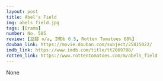 ```yaml
---
layout: post 
title: Abel's Field
img: abels_field.jpg
tags: [Drama]
number: No. 585
review: [豆瓣 n/a, IMDb 6.5, Rotten Tomatoes 68%]
douban_link: https://movie.douban.com/subject/25815022/
imdb_link: https://www.imdb.com/title/tt2069708/
rotten_link: https://www.rottentomatoes.com/m/abels_field
---
```


None